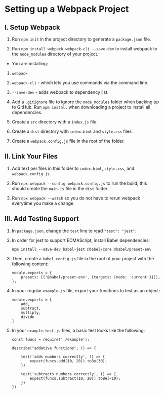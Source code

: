 # Setting up a Webpack Project

## I. Setup Webpack

1. Run `npm init` in the project directory to generate a `package.json` file.

2. Run `npm install webpack webpack-cli --save-dev` to install webpack to the `node_modules` directory of your project.

-   You are installing:

1. `webpack`
2. `webpack-cli` - which lets you use commands via the command line.
3. `--save-dev` - adds webpack to dependency list.

4. Add a `.gitignore` file to ignore the `node_modules` folder when backing up to GitHub. Run `npm install` when downloading a project to install all dependencies.

5. Create a `src` directory with a `index.js` file.

6. Create a `dist` directory with `index.html` and `style.css` files.

7. Create a `webpack.config.js` file in the root of the folder.

## II. Link Your Files

1. Add text per files in this folder to `index.html`, `style.css`, and `webpack.config.js`.

2. Run `npx webpack --config webpack.config.js` to run the build; this should create the `main.js` file in the `dist` folder.

3. Run `npx webpack --watch` so you do not have to rerun webpack everytime you make a change.

## III. Add Testing Support

1.  In `package.json`, change the `test` line to read `"test": "jest"`.

2.  In order for jest to support ECMAScript, install Babel dependencies:

        npm install --save-dev babel-jest @babel/core @babel/preset-env

3.  Then, create a `babel.config.js` file in the root of your project with the following content:

        module.exports = {
            presets: [['@babel/preset-env', {targets: {node: 'current'}}]],
        };

4.  In your regular `example.js` file, export your functions to test as an object:

        module.exports = {
            add,
            subtract,
            multiply,
            divide
        }

5.  In your `example.test.js` files, a basic test looks like the following:

        const funcs = require('./example');

        describe("addative functions", () => {

            test('adds numbers correctly', () => {
                expect(funcs.add(10, 20)).toBe(30);
            })

            test('subtracts numbers correctly', () => {
                expect(funcs.subtract(10, 20)).toBe(-10);
            })
        })

